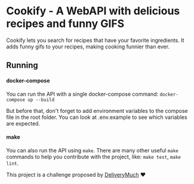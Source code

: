 # Cookify - A WebAPI with delicious recipes and funny GIFS

Cookify lets you search for recipes that have your favorite ingredients.
It adds funny gifs to your recipes, making cooking funnier than ever.

## Running
#### docker-compose
You can run the API with a single docker-compose command:
`docker-compose up --build`

But before that, don't forget to add environment variables
to the compose file in the root folder.
You can look at .env.example to see which variables are expected.

#### make
You can also run the API using `make`. 
There are many other useful `make` commands to help you contribute with
the project, like: `make test`, `make lint`.

This project is a challenge proposed by [DeliveryMuch](https://www.deliverymuch.com.br/) :hearts:
